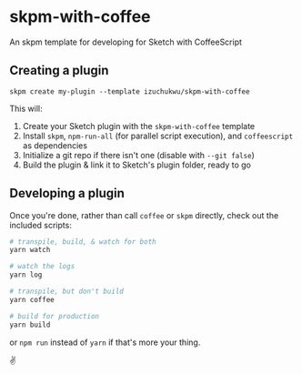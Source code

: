 # skpm-with-coffee
An skpm template for developing for Sketch with CoffeeScript

## Creating a plugin

	skpm create my-plugin --template izuchukwu/skpm-with-coffee

This will:
1. Create your Sketch plugin with the `skpm-with-coffee` template
2. Install `skpm`, `npm-run-all` (for parallel script execution), and `coffeescript` as dependencies
3. Initialize a git repo if there isn't one (disable with `--git false`)
4. Build the plugin & link it to Sketch's plugin folder, ready to go

## Developing a plugin

Once you're done, rather than call `coffee` or `skpm` directly, check out the included scripts:

``` bash
# transpile, build, & watch for both
yarn watch

# watch the logs
yarn log

# transpile, but don't build
yarn coffee

# build for production
yarn build
```

or `npm run` instead of `yarn` if that's more your thing.

✌️
